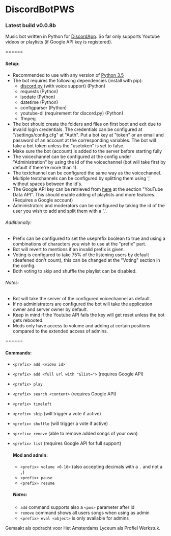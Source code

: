 # DiscordBotPWS
### Latest build v0.0.8b

Music bot written in Python for [DiscordApp](https://discordapp.com/). So far only supports Youtube videos or playlists (if Google API key is registered).

======

#### Setup:
  * Recommended to use with any version of [Python 3.5](https://www.python.org/downloads/)
  * The bot requires the following dependencies (install with pip):
    * [discord.py](https://github.com/Rapptz/discord.py) (with voice support) (Python)
    * requests (Python)
    * isodate (Python)
    * datetime (Python)
    * configparser (Python)
    * youtube-dl (requirement for discord.py) (Python)
    * ffmpeg
  * The bot should create the folders and files on first boot and exit due to invalid login credentials. The credentials can be configured at "/settings/config.cfg" at "Auth". Put a bot key at "token" or an email and password of an account at the corresponding variables. The bot will take a bot token unless the "usetoken" is set to false.
  * Make sure the bot (account) is added to the server before starting fully
  * The voicechannel can be configured at the config under "Administration" by using the id of the voicechannel (bot will take first by    default if there're more than 1).
  * The textchannel can be configured the same way as the voicechannel. Multiple textchannels can be configured by splitting them using ',' without spaces between the id's.
  * The Google API key can be retrieved from [here](https://console.developers.google.com/apis/library) at the section "YouTube Data API". This should enable adding of playlists and more features. (Requires a Google account)
  * Administrators and moderators can be configured by taking the id of the user you wish to add and split them with a ','.

###### Additionally:
  * Prefix can be configured to set the useprefix boolean to true and using a combinations of characters you wish to use at the "prefix" part.
  * Bot will revert to mentions if an invalid prefix is given.
  * Voting is configured to take 75% of the listening users by default (deafened don't count), this can be changed at the "Voting" section in the config.
  * Both voting to skip and shuffle the playlist can be disabled.

###### Notes:
  * Bot will take the server of the configured voicechannel as default.
  * If no administrators are configured the bot will take the application owner and server owner by default.
  * Keep in mind if the Youtube API fails the key will get reset unless the bot gets rebooted.
  * Mods only have access to volume and adding at certain positions compared to the extended access of admins.
  
======

#### Commands:
  * `<prefix> add <video id>`
  * `<prefix> add <full url with "&list=">` (requires Google API)
  * `<prefix> play`
  * `<prefix> search <content>` (requires Google API)
  * `<prefix> timeleft`
  * `<prefix> skip` (will trigger a vote if active)
  * `<prefix> shuffle` (will trigger a vote if active)
  * `<prefix> remove` (able to remove added songs of your own)
  * `<prefix> list` (requires Google API for full support)
  
     #### Mod and admin:
     * `<prefix> volume <0-10>` (also accepting decimals with a `.` and not a `,`)
     * `<prefix> pause`
     * `<prefix> resume`
     ##### Notes:
     * `add` command supports also a `<pos>` parameter after id
     * `remove` command shows all users songs when using as admin
     * `<prefix> eval <object>` is only available for admins

Gemaakt als opdracht voor Het Amsterdams Lyceum als Profiel Werkstuk.
